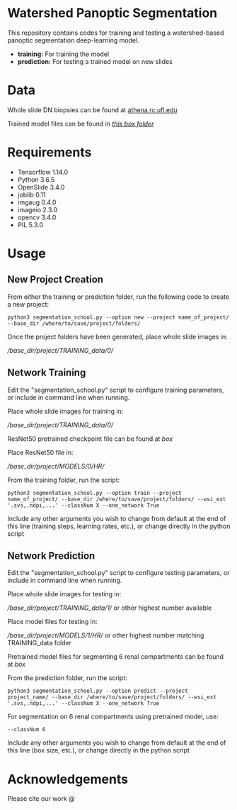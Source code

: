 # Watershed Panoptic Segmentation
This repository contains codes for training and testing a watershed-based panoptic segmentation deep-learning model. 
- **training:** For training the model
- **prediction:** For testing a trained model on new slides
# Data
Whole slide DN biopsies can be found at [athena.rc.ufl.edu](https://athena.rc.ufl.edu/)

Trained model files can be found in *[this box folder](https://trailblazer.box.com/s/r4zsgbffmfbrw7gp0flhh82ez0vq44xe)*

# Requirements
- Tensorflow 1.14.0
- Python 3.6.5
- OpenSlide 3.4.0
- joblib 0.11
- imgaug 0.4.0
- imageio 2.3.0
- opencv 3.4.0
- PIL 5.3.0

# Usage
## New Project Creation
From either the training or prediction folder, run the following code to create a new project:
```
python3 segmentation_school.py --option new --project name_of_project/ --base_dir /where/to/save/project/folders/
```
Once the project folders have been generated, place whole slide images in:

*/base_dir/project/TRAINING_data/0/*
## Network Training
Edit the "segmentation_school.py" script to configure training parameters, or include in command line when running.

Place whole slide images for training in:

*/base_dir/project/TRAINING_data/0/*

ResNet50 pretrained checkpoint file can be found at *box*

Place ResNet50 file in:

*/base_dir/project/MODELS/0/HR/*

From the training folder, run the script:
```
python3 segmentation_school.py --option train --project name_of_project/ --base_dir /where/to/save/project/folders/ --wsi_ext '.svs,.ndpi,...' --classNum X --one_network True 
```
Include any other arguments you wish to change from default at the end of this line (training steps, learning rates, etc.), or change directly in the python script
## Network Prediction
Edit the "segmentation_school.py" script to configure testing parameters, or include in command line when running.

Place whole slide images for testing in:

*/base_dir/project/TRAINING_data/1/* or other highest number available

Place model files for testing in:

*/base_dir/project/MODELS/1/HR/* or other highest number matching TRAINING_data folder

Pretrained model files for segmenting 6 renal compartments can be found at *box*

From the prediction folder, run the script:
```
python3 segmentation_school.py --option predict --project project_name/ --base_dir /where/to/save/project/folders/ --wsi_ext '.svs,.ndpi,...' --classNum X --one_network True
```
For segmentation on 6 renal compartments using pretrained model, use:
```
--classNum 6
```
Include any other arguments you wish to change from default at the end of this line (box size, etc.), or change directly in the python script
# Acknowledgements
Please cite our work @

